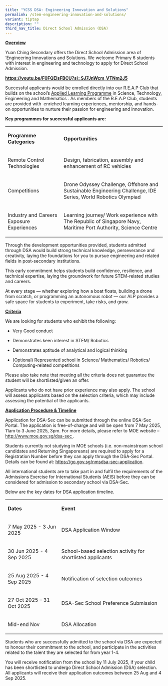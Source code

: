 ```yaml
---
title: "YCSS DSA: Engineering Innovation and Solutions"
permalink: /stem-engineering-innovation-and-solutions/
variant: tiptap
description: ""
third_nav_title: Direct School Admission (DSA)
---
```

<p><strong><u>Overview</u></strong>
</p>
<p>Yuan Ching Secondary offers the Direct School Admission area of ‘Engineering
Innovations and Solutions. We welcome Primary 6 students with interest
in engineering and technology to apply for Direct School Admission.&nbsp;</p>
<p></p>
<p><strong><a href="https://youtu.be/F0FQEIsFBCU?si=SJ7JnWcm_VTNm2J5" rel="noopener noreferrer nofollow" target="_blank">https://youtu.be/F0FQEIsFBCU?si=SJ7JnWcm_VTNm2J5</a></strong>
</p>
<p></p>
<p>Successful applicants would be enrolled directly into our R.E.A.P Club
that builds on the school’s <a href="/engaged-learners/applied-learning-programme-marine-robotics/" rel="noopener nofollow" target="_blank">Applied Learning Programme</a> in
Science, Technology, Engineering and Mathematics . As members of the R.E.A.P
Club, students are provided with&nbsp; enriched learning experiences, mentorship,
and hands-on opportunities to nurture their passion for engineering and
innovation.</p>
<p></p>
<p><strong>Key programmes for successful applicants are:&nbsp;</strong>
</p>
<table style="minWidth: 50px">
<colgroup>
<col>
<col>
</colgroup>
<tbody>
<tr>
<td rowspan="1" colspan="1">
<p><strong>Programme Categories</strong>
</p>
</td>
<td rowspan="1" colspan="1">
<p><strong>Opportunities</strong>
</p>
</td>
</tr>
<tr>
<td rowspan="1" colspan="1">
<p>Remote Control Technologies</p>
</td>
<td rowspan="1" colspan="1">
<p>Design, fabrication, assembly and enhancement of RC vehicles</p>
</td>
</tr>
<tr>
<td rowspan="1" colspan="1">
<p>Competitions</p>
</td>
<td rowspan="1" colspan="1">
<p>Drone Odyssey Challenge, Offshore and Sustainable Engineering Challenge,
IDE Series, World Robotics Olympiad</p>
</td>
</tr>
<tr>
<td rowspan="1" colspan="1">
<p>Industry and Careers Exposure Experiences</p>
</td>
<td rowspan="1" colspan="1">
<p>Learning journey/ Work experience with The Republic of Singapore Navy,
Maritime Port Authority, Science Centre</p>
</td>
</tr>
</tbody>
</table>
<p></p>
<p>Through the development opportunities provided, students admitted through
DSA would build strong technical knowledge, perseverance and creativity,
laying the foundations for you to pursue engineering and related fields
in post-secondary institutions.&nbsp;</p>
<p></p>
<p>This early commitment helps students build confidence, resilience, and
technical expertise, laying the groundwork for future STEM-related studies
and careers.&nbsp;</p>
<p>At every stage — whether exploring how a boat floats, building a drone
from scratch, or programming an autonomous robot — our ALP provides a safe
space for students to experiment, take risks, and grow.</p>
<p><strong><u>Criteria</u></strong>
</p>
<p>We are looking for students who exhibit the following:</p>
<ul data-tight="true" class="tight">
<li>
<p>Very Good conduct&nbsp;</p>
</li>
<li>
<p>Demonstrates keen interest in STEM/ Robotics</p>
</li>
<li>
<p>Demonstrates aptitude of analytical and logical thinking</p>
</li>
<li>
<p>(Optional) Represented school in Science/ Mathematics/ Robotics/ Computing-related
competitions</p>
</li>
</ul>
<p></p>
<p>Please also take note that meeting all the criteria does not guarantee
the student will be shortlisted/given an offer.</p>
<p></p>
<p>Applicants who do not have prior experience may also apply. The school
will assess applicants based on the selection criteria, which may include
assessing the potential of the applicants.</p>
<p></p>
<p><strong><u>Application Procedure &amp; Timeline</u></strong>
</p>
<p>Application for DSA-Sec can be submitted through the online DSA-Sec Portal.
The application is free-of-charge and will be open from 7 May 2025, 11am
to 3 June 2025, 3pm. For more details, please refer to MOE website –
<a href="http://www.moe.gov.sg/dsa-sec" rel="noopener noreferrer nofollow" target="_blank"><u>http://www.moe.gov.sg/dsa-sec</u>
</a>.</p>
<p></p>
<p>Students currently not studying in MOE schools (i.e. non-mainstream school
candidates and Returning Singaporeans) are required to apply for a Registration
Number before they can apply through the DSA-Sec Portal. Details can be
found at: <a href="https://go.gov.sg/nmsdsa-sec-application" rel="noopener noreferrer nofollow" target="_blank">https://go.gov.sg/nmsdsa-sec-application</a>.</p>
<p></p>
<p>All international students are to take part in and fulfil the requirements
of the Admissions Exercise for International Students (AEIS) before they
can be considered for admission to secondary school via DSA-Sec.</p>
<p></p>
<p>Below are the key dates for DSA application timeline.</p>
<table style="minWidth: 50px">
<colgroup>
<col>
<col>
</colgroup>
<tbody>
<tr>
<td rowspan="1" colspan="1">
<p><strong>Dates</strong>
</p>
</td>
<td rowspan="1" colspan="1">
<p><strong>Event</strong>
</p>
</td>
</tr>
<tr>
<td rowspan="1" colspan="1">
<p>7 May 2025 - 3 Jun 2025</p>
</td>
<td rowspan="1" colspan="1">
<p>DSA Application Window</p>
</td>
</tr>
<tr>
<td rowspan="1" colspan="1">
<p>30 Jun 2025 - 4 Sep 2025</p>
</td>
<td rowspan="1" colspan="1">
<p>School-based selection activity for shortlisted applicants</p>
</td>
</tr>
<tr>
<td rowspan="1" colspan="1">
<p>25 Aug 2025 - 4 Sep 2025</p>
</td>
<td rowspan="1" colspan="1">
<p>Notification of selection outcomes</p>
</td>
</tr>
<tr>
<td rowspan="1" colspan="1">
<p>27 Oct 2025 – 31 Oct 2025</p>
</td>
<td rowspan="1" colspan="1">
<p>DSA-Sec School Preference Submission</p>
</td>
</tr>
<tr>
<td rowspan="1" colspan="1">
<p>Mid-end Nov</p>
</td>
<td rowspan="1" colspan="1">
<p>DSA Allocation</p>
</td>
</tr>
</tbody>
</table>
<p></p>
<p>Students who are successfully admitted to the school via DSA are expected
to honour their commitment to the school, and participate in the activities
related to the talent they are selected for from year 1-4.</p>
<p></p>
<p>You will receive notification from the school by 11 July 2025, if your
child has been shortlisted to undergo Direct School Admission (DSA) selection.
All applicants will receive their application outcomes between 25 Aug and
4 Sep 2025.</p>
<p>
<br>
</p>